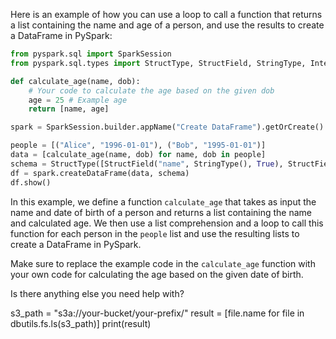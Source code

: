 Here is an example of how you can use a loop to call a function that returns a list containing the name and age of a person, and use the results to create a DataFrame in PySpark:

```python
from pyspark.sql import SparkSession
from pyspark.sql.types import StructType, StructField, StringType, IntegerType

def calculate_age(name, dob):
    # Your code to calculate the age based on the given dob
    age = 25 # Example age
    return [name, age]

spark = SparkSession.builder.appName("Create DataFrame").getOrCreate()

people = [("Alice", "1996-01-01"), ("Bob", "1995-01-01")]
data = [calculate_age(name, dob) for name, dob in people]
schema = StructType([StructField("name", StringType(), True), StructField("age", IntegerType(), True)])
df = spark.createDataFrame(data, schema)
df.show()
```

In this example, we define a function `calculate_age` that takes as input the name and date of birth of a person and returns a list containing the name and calculated age. We then use a list comprehension and a loop to call this function for each person in the `people` list and use the resulting lists to create a DataFrame in PySpark.

Make sure to replace the example code in the `calculate_age` function with your own code for calculating the age based on the given date of birth.

Is there anything else you need help with?




s3_path = "s3a://your-bucket/your-prefix/"
result = [file.name for file in dbutils.fs.ls(s3_path)]
print(result)
